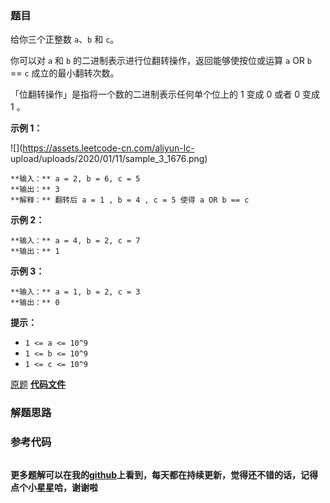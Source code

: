 ### 题目
给你三个正整数 `a`、`b` 和 `c`。

你可以对 `a` 和 `b` 的二进制表示进行位翻转操作，返回能够使按位或运算   `a` OR `b` == `c`  成立的最小翻转次数。

「位翻转操作」是指将一个数的二进制表示任何单个位上的 1 变成 0 或者 0 变成 1 。



**示例 1：**

![](https://assets.leetcode-cn.com/aliyun-lc-
upload/uploads/2020/01/11/sample_3_1676.png)

    
    
    **输入：** a = 2, b = 6, c = 5
    **输出：** 3
    **解释：** 翻转后 a = 1 , b = 4 , c = 5 使得 a OR b == c

**示例 2：**

    
    
    **输入：** a = 4, b = 2, c = 7
    **输出：** 1
    

**示例 3：**

    
    
    **输入：** a = 1, b = 2, c = 3
    **输出：** 0
    



**提示：**

  * `1 <= a <= 10^9`
  * `1 <= b <= 10^9`
  * `1 <= c <= 10^9`

[原题](https://leetcode-cn.com/problems/minimum-flips-to-make-a-or-b-equal-to-c/)    **[代码文件]()**


### 解题思路




### 参考代码

```go


```




**更多题解可以在我的[github](https://github.com/LZH139/leetcode_Go)上看到，每天都在持续更新，觉得还不错的话，记得点个小星星哈，谢谢啦**
